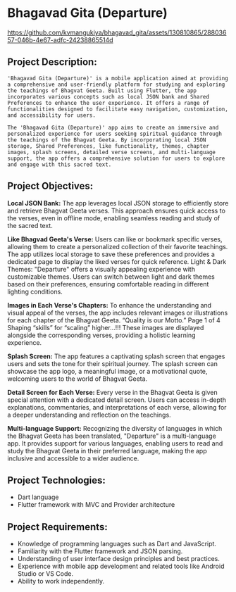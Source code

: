 # Bhagavad Gita (Departure)

https://github.com/kvmangukiya/bhagavad_gita/assets/130810865/28803657-046b-4e67-adfc-24238865514d


## Project Description:


    'Bhagavad Gita (Departure)' is a mobile application aimed at providing a comprehensive and user-friendly platform for studying and exploring the teachings of Bhagvat Geeta. Built using Flutter, the app incorporates various concepts such as local JSON bank and Shared Preferences to enhance the user experience. It offers a range of functionalities designed to facilitate easy navigation, customization, and accessibility for users.
    
    The 'Bhagavad Gita (Departure)' app aims to create an immersive and personalized experience for users seeking spiritual guidance through the teachings of the Bhagvat Geeta. By incorporating local JSON storage, Shared Preferences, like functionality, themes, chapter images, splash screens, detailed verse screens, and multi-language support, the app offers a comprehensive solution for users to explore and engage with this sacred text.


## Project Objectives:

**Local JSON Bank:** The app leverages local JSON storage to efficiently store and retrieve Bhagvat Geeta verses. This approach ensures quick access to the verses, even in offline mode, enabling seamless reading and study of the sacred text.

**Like Bhagvad Geeta's Verse:** Users can like or bookmark specific verses, allowing them to create a personalized collection of their favorite teachings. The app utilizes local storage to save these preferences and provides a dedicated page to display the liked verses for quick reference. Light & Dark Themes: "Departure" offers a visually appealing experience with customizable themes. Users can switch between light and dark themes based on their preferences, ensuring comfortable reading in different lighting conditions.

**Images in Each Verse's Chapters:** To enhance the understanding and visual appeal of the verses, the app includes relevant images or illustrations for each chapter of the Bhagvat Geeta. “Quality is our Motto.” Page 1 of 4 Shaping “skills” for “scaling” higher…!!! These images are displayed alongside the corresponding verses, providing a holistic learning experience.

**Splash Screen:** The app features a captivating splash screen that engages users and sets the tone for their spiritual journey. The splash screen can showcase the app logo, a meaningful image, or a motivational quote, welcoming users to the world of Bhagvat Geeta. 

**Detail Screen for Each Verse:** Every verse in the Bhagvat Geeta is given special attention with a dedicated detail screen. Users can access in-depth explanations, commentaries, and interpretations of each verse, allowing for a deeper understanding and reflection on the
teachings.

**Multi-language Support:** Recognizing the diversity of languages in which the Bhagvat Geeta has been translated, "Departure" is a multi-language app. It provides support for various languages, enabling users to read and study the Bhagvat Geeta in their preferred language, making the app inclusive and accessible to a wider audience.


## Project Technologies:

- Dart language
- Flutter framework with MVC and Provider architecture


## Project Requirements:

- Knowledge of programming languages such as Dart and JavaScript.
- Familiarity with the Flutter framework and JSON parsing.
- Understanding of user interface design principles and best practices.
- Experience with mobile app development and related tools like Android Studio or VS Code.
- Ability to work independently.


